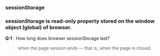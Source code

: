 ### sessionStorage

### sessionStorage is read-only property stored on the window object (global) of browser.

**Q:1** : How long does browser sessionStorage last?

> when the page session ends — that is, when the page is closed.

